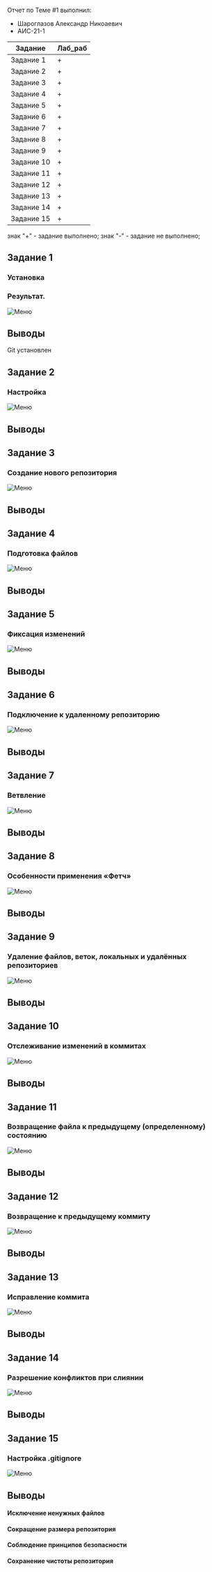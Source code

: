 Отчет по Теме #1 выполнил:
- Шароглазов Александр Никоаевич
- АИС-21-1

| Задание | Лаб_раб | 
| ------ | ------ | 
| Задание 1 | + |
| Задание 2 | + |
| Задание 3 | + |
| Задание 4 | + |
| Задание 5 | + |
| Задание 6 | + |
| Задание 7 | + |
| Задание 8 | + |
| Задание 9 | + |
| Задание 10 | + |
| Задание 11 | + |
| Задание 12 | + |
| Задание 13 | + |
| Задание 14 | + |
| Задание 15 | + |

знак "+" - задание выполнено; знак "-" - задание не выполнено;

## Задание 1
### Установка

### Результат.
![Меню](https://github.com/Ashlender/LPR/blob/lab_1/pic/01.png)
## Выводы
Git установлен

## Задание 2
### Настройка
![Меню](https://github.com/Ashlender/LPR/blob/lab_1/pic/02.jpg)

## Выводы

## Задание 3
### Создание нового репозитория
![Меню](https://github.com/Ashlender/LPR/blob/lab_1/pic/04.jpg)

## Выводы

## Задание 4
### Подготовка файлов
![Меню](https://github.com/Ashlender/LPR/blob/lab_1/pic/05.jpg)

## Выводы

## Задание 5
### Фиксация изменений
![Меню]()

## Выводы


## Задание 6
### Подключение к удаленному репозиторию
![Меню]()

## Выводы


## Задание 7
### Ветвление
![Меню]()

## Выводы



## Задание 8
### Особенности применения «Фетч»
![Меню]()

## Выводы


## Задание 9
### Удаление файлов, веток, локальных и удалённых репозиториев
![Меню]()

## Выводы


## Задание 10
### Отслеживание изменений в коммитах
![Меню]()

## Выводы


## Задание 11
### Возвращение файла к предыдущему (определенному) состоянию
![Меню]()

## Выводы

  
## Задание 12
### Возвращение к предыдущему коммиту
![Меню]()

## Выводы

## Задание 13
### Исправление коммита
![Меню]()

## Выводы

  
## Задание 14
### Разрешение конфликтов при слиянии
![Меню]()

## Выводы

  
## Задание 15
### Настройка .gitignore
![Меню]()
## Выводы


#### Исключение ненужных файлов
#### Сокращение размера репозитория
#### Соблюдение принципов безопасности
#### Сохранение чистоты репозитория
